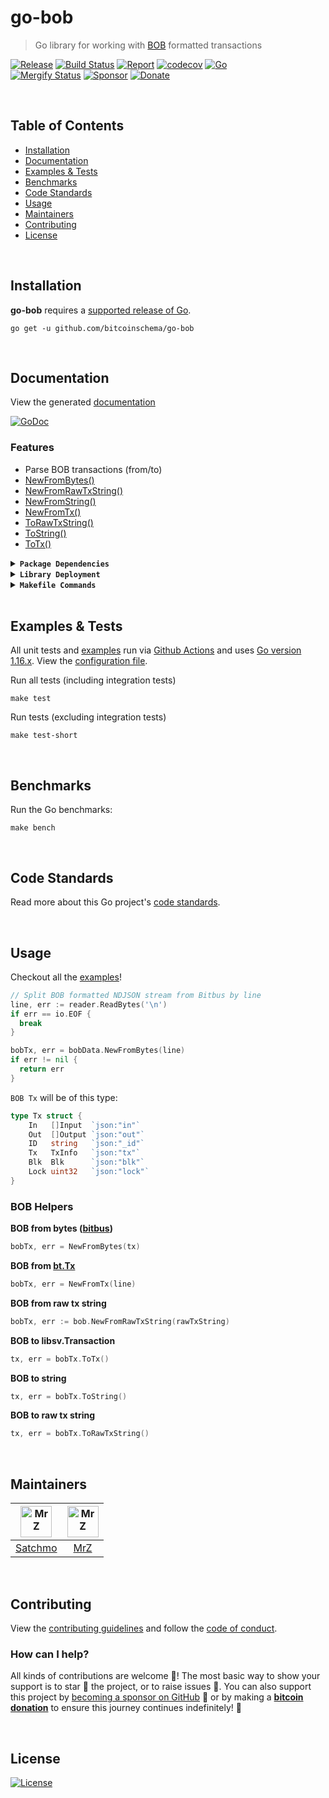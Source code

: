 # go-bob
> Go library for working with [BOB](https://bob.planaria.network/) formatted transactions

[![Release](https://img.shields.io/github/release-pre/BitcoinSchema/go-bob.svg?logo=github&style=flat&v=3)](https://github.com/BitcoinSchema/go-bob/releases)
[![Build Status](https://img.shields.io/github/workflow/status/BitcoinSchema/go-bob/run-go-tests?logo=github&v=3)](https://github.com/BitcoinSchema/go-bob/actions)
[![Report](https://goreportcard.com/badge/github.com/BitcoinSchema/go-bob?style=flat&v=3)](https://goreportcard.com/report/github.com/BitcoinSchema/go-bob)
[![codecov](https://codecov.io/gh/BitcoinSchema/go-bob/branch/master/graph/badge.svg?v=3)](https://codecov.io/gh/BitcoinSchema/go-bob)
[![Go](https://img.shields.io/github/go-mod/go-version/BitcoinSchema/go-bob?v=3)](https://golang.org/)
<br>
[![Mergify Status](https://img.shields.io/endpoint.svg?url=https://gh.mergify.io/badges/BitcoinSchema/go-bob&style=flat&v=3)](https://mergify.io)
[![Sponsor](https://img.shields.io/badge/sponsor-BitcoinSchema-181717.svg?logo=github&style=flat&v=3)](https://github.com/sponsors/BitcoinSchema)
[![Donate](https://img.shields.io/badge/donate-bitcoin-ff9900.svg?logo=bitcoin&style=flat&v=3)](https://gobitcoinsv.com/#sponsor?utm_source=github&utm_medium=sponsor-link&utm_campaign=go-bob&utm_term=go-bob&utm_content=go-bob)

<br/>

## Table of Contents
- [Installation](#installation)
- [Documentation](#documentation)
- [Examples & Tests](#examples--tests)
- [Benchmarks](#benchmarks)
- [Code Standards](#code-standards)
- [Usage](#usage)
- [Maintainers](#maintainers)
- [Contributing](#contributing)
- [License](#license)

<br/>

## Installation

**go-bob** requires a [supported release of Go](https://golang.org/doc/devel/release.html#policy).
```shell script
go get -u github.com/bitcoinschema/go-bob
```

<br/>

## Documentation
View the generated [documentation](https://pkg.go.dev/github.com/bitcoinschema/go-bob)

[![GoDoc](https://godoc.org/github.com/bitcoinschema/go-bob?status.svg&style=flat)](https://pkg.go.dev/github.com/bitcoinschema/go-bob)

### Features
- Parse BOB transactions (from/to)
- [NewFromBytes()](bob.go)
- [NewFromRawTxString()](bob.go)
- [NewFromString()](bob.go)
- [NewFromTx()](bob.go)
- [ToRawTxString()](bob.go)
- [ToString()](bob.go)
- [ToTx()](bob.go)

<details>
<summary><strong><code>Package Dependencies</code></strong></summary>
<br/>


- [bitcoinschema/go-bitcoin](https://github.com/bitcoinschema/go-bitcoin)
- [libsv/go-bt](https://github.com/libsv/go-bt)
</details>

<details>
<summary><strong><code>Library Deployment</code></strong></summary>
<br/>

[goreleaser](https://github.com/goreleaser/goreleaser) for easy binary or library deployment to Github and can be installed via: `brew install goreleaser`.

The [.goreleaser.yml](.goreleaser.yml) file is used to configure [goreleaser](https://github.com/goreleaser/goreleaser).

Use `make release-snap` to create a snapshot version of the release, and finally `make release` to ship to production.
</details>

<details>
<summary><strong><code>Makefile Commands</code></strong></summary>
<br/>

View all `makefile` commands
```shell script
make help
```

List of all current commands:
```text
all                   Runs multiple commands
clean                 Remove previous builds and any test cache data
clean-mods            Remove all the Go mod cache
coverage              Shows the test coverage
diff                  Show the git diff
generate              Runs the go generate command in the base of the repo
godocs                Sync the latest tag with GoDocs
help                  Show this help message
install               Install the application
install-go            Install the application (Using Native Go)
install-releaser      Install the GoReleaser application
lint                  Run the golangci-lint application (install if not found)
release               Full production release (creates release in Github)
release               Runs common.release then runs godocs
release-snap          Test the full release (build binaries)
release-test          Full production test release (everything except deploy)
replace-version       Replaces the version in HTML/JS (pre-deploy)
tag                   Generate a new tag and push (tag version=0.0.0)
tag-remove            Remove a tag if found (tag-remove version=0.0.0)
tag-update            Update an existing tag to current commit (tag-update version=0.0.0)
test                  Runs lint and ALL tests
test-ci               Runs all tests via CI (exports coverage)
test-ci-no-race       Runs all tests via CI (no race) (exports coverage)
test-ci-short         Runs unit tests via CI (exports coverage)
test-no-lint          Runs just tests
test-short            Runs vet, lint and tests (excludes integration tests)
test-unit             Runs tests and outputs coverage
uninstall             Uninstall the application (and remove files)
update-linter         Update the golangci-lint package (macOS only)
vet                   Run the Go vet application
```
</details>

<br/>

## Examples & Tests
All unit tests and [examples](examples) run via [Github Actions](https://github.com/BitcoinSchema/go-bob/actions) and
uses [Go version 1.16.x](https://golang.org/doc/go1.16). View the [configuration file](.github/workflows/run-tests.yml).

Run all tests (including integration tests)
```shell script
make test
```

Run tests (excluding integration tests)
```shell script
make test-short
```

<br/>

## Benchmarks
Run the Go benchmarks:
```shell script
make bench
```

<br/>

## Code Standards
Read more about this Go project's [code standards](.github/CODE_STANDARDS.md).

<br/>

## Usage
Checkout all the [examples](examples)!

```go
// Split BOB formatted NDJSON stream from Bitbus by line
line, err := reader.ReadBytes('\n')
if err == io.EOF {
  break
}

bobTx, err = bobData.NewFromBytes(line)
if err != nil {
  return err
}
```

`BOB Tx` will be of this type:
```go
type Tx struct {
    In   []Input  `json:"in"`
    Out  []Output `json:"out"`
    ID   string   `json:"_id"`
    Tx   TxInfo   `json:"tx"`
    Blk  Blk      `json:"blk"`
    Lock uint32   `json:"lock"`
}
```
  
### BOB Helpers

**BOB from bytes ([bitbus](https://docs.bitbus.network/#/))**
```go 
bobTx, err = NewFromBytes(tx)
```

**BOB from [bt.Tx](https://github.com/libsv/go-bt)**
```go
bobTx, err = NewFromTx(line)
```

**BOB from raw tx string**
```go
bobTx, err := bob.NewFromRawTxString(rawTxString)
```

**BOB to libsv.Transaction**
```go
tx, err = bobTx.ToTx()
```

**BOB to string**
```go
tx, err = bobTx.ToString()
```

**BOB to raw tx string**
```go
tx, err = bobTx.ToRawTxString()
```

<br/>

## Maintainers
| [<img src="https://github.com/rohenaz.png" height="50" alt="MrZ" />](https://github.com/rohenaz) | [<img src="https://github.com/mrz1836.png" height="50" alt="MrZ" />](https://github.com/mrz1836) |
|:------------------------------------------------------------------------------------------------:|:------------------------------------------------------------------------------------------------:|
|                              [Satchmo](https://github.com/rohenaz)                               |                                [MrZ](https://github.com/mrz1836)                                 |

<br/>

## Contributing

View the [contributing guidelines](.github/CONTRIBUTING.md) and follow the [code of conduct](.github/CODE_OF_CONDUCT.md).

### How can I help?
All kinds of contributions are welcome :raised_hands:!
The most basic way to show your support is to star :star2: the project, or to raise issues :speech_balloon:.
You can also support this project by [becoming a sponsor on GitHub](https://github.com/sponsors/BitcoinSchema) :clap:
or by making a [**bitcoin donation**](https://gobitcoinsv.com/#sponsor?utm_source=github&utm_medium=sponsor-link&utm_campaign=go-bob&utm_term=go-bob&utm_content=go-bob) to ensure this journey continues indefinitely! :rocket:

<br/>

## License

[![License](https://img.shields.io/github/license/BitcoinSchema/go-bob.svg?style=flat&v=3)](LICENSE)